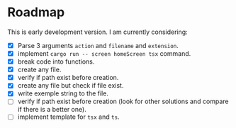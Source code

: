 # Roadmap

This is early development version. I am currently considering:
- [x] Parse 3 arguments `action` and `filename` and `extension`.
- [x] implement `cargo run -- screen homeScreen tsx` command.
- [x] break code into functions.
- [x] create any file.
- [x] verify if path exist before creation.
- [x] create any file but check if file exist.
- [x] write exemple string to the file.
- [ ] verify if path exist before creation (look for other solutions and compare if there is a better one).
- [ ] implement template for `tsx` and `ts`.